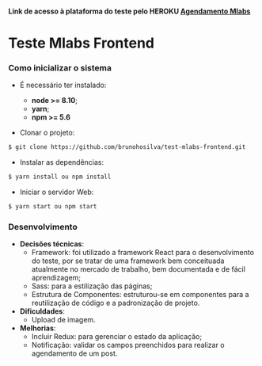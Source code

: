 #### Link de acesso à plataforma do teste pelo HEROKU [Agendamento Mlabs](https://react-app-mlabs.herokuapp.com/)

# Teste Mlabs Frontend
### Como inicializar o sistema
  - É necessário ter instalado:
    * **node >= 8.10**;
    * **yarn**;
    * **npm >= 5.6** 
    

  - Clonar o projeto:
```sh
$ git clone https://github.com/brunohosilva/test-mlabs-frontend.git
``` 
  - Instalar as dependências:
  ```sh
$ yarn install ou npm install
``` 
  - Iniciar o servidor Web: 
  ```sh
$ yarn start ou npm start
``` 


### Desenvolvimento

- **Decisões técnicas**:
    * Framework: foi utilizado a framework React para o desenvolvimento do teste, por se tratar de uma framework bem conceituada atualmente no mercado de trabalho, bem documentada e de fácil aprendizagem;
    * Sass: para a estilização das páginas;
    * Estrutura de Componentes: estruturou-se em componentes para a reutilização de código e a padronização de projeto.
- **Dificuldades**:
    *   Upload de imagem.
- **Melhorias**:
    * Incluir Redux: para gerenciar o estado da aplicação;
    * Notificação: validar os campos preenchidos para realizar o agendamento de um post.